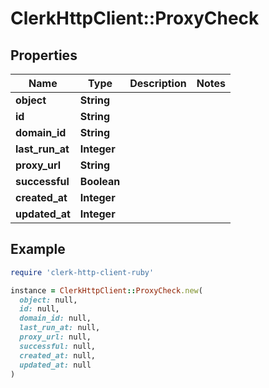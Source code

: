 # ClerkHttpClient::ProxyCheck

## Properties

| Name | Type | Description | Notes |
| ---- | ---- | ----------- | ----- |
| **object** | **String** |  |  |
| **id** | **String** |  |  |
| **domain_id** | **String** |  |  |
| **last_run_at** | **Integer** |  |  |
| **proxy_url** | **String** |  |  |
| **successful** | **Boolean** |  |  |
| **created_at** | **Integer** |  |  |
| **updated_at** | **Integer** |  |  |

## Example

```ruby
require 'clerk-http-client-ruby'

instance = ClerkHttpClient::ProxyCheck.new(
  object: null,
  id: null,
  domain_id: null,
  last_run_at: null,
  proxy_url: null,
  successful: null,
  created_at: null,
  updated_at: null
)
```

